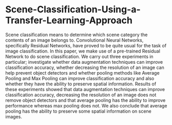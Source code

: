 # Scene-Classification-Using-a-Transfer-Learning-Approach
Scene classification means to determine which scene category the contents of an image belongs to. Convolutional Neural Networks, specifically Residual Networks, have proved to be quite usual for the task of image classification. In this paper, we make use of a pre-trained Residual Network to do scene classification. We carry out three experiments in particular; investigate whether data augmentation techniques can improve classification accuracy, whether decreasing the resolution of an image can help prevent object detectors and whether pooling methods like Average Pooling and Max Pooling can improve classification accuracy and also whether they have the ability to preserve spatial information. Results of these experiments showed that data augmentation techniques can improve classification accuracy, decreasing the resolution of an image does not remove object detectors and that average pooling has the ability to improve performance whereas max pooling does not. We also conclude that average pooling has the ability to preserve some spatial information on scene images.
